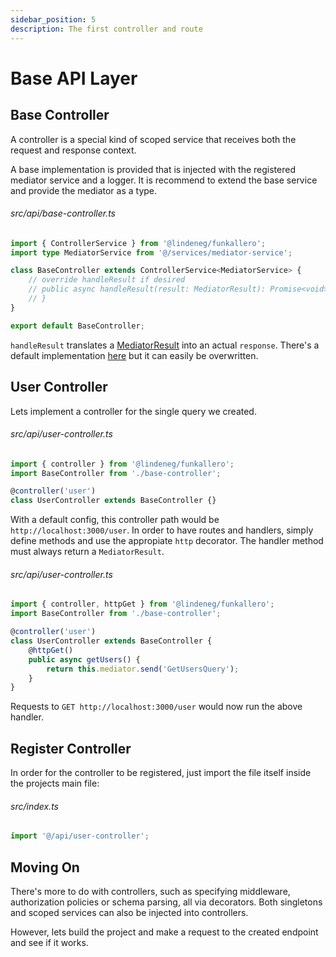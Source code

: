 ```yaml
---
sidebar_position: 5
description: The first controller and route
---
```


# Base API Layer

## Base Controller

A controller is a special kind of scoped service that receives both the request and response context.

A base implementation is provided that is injected with the registered mediator service and a logger. It is recommend to extend the base service and provide the mediator as a type.

###### src/api/base-controller.ts

```ts
import { ControllerService } from '@lindeneg/funkallero';
import type MediatorService from '@/services/mediator-service';

class BaseController extends ControllerService<MediatorService> {
    // override handleResult if desired
    // public async handleResult(result: MediatorResult): Promise<void> {
    // }
}

export default BaseController;
```

`handleResult` translates a [MediatorResult](https://github.com/Lindeneg/funkallero/blob/funkallero-cli/packages/funkallero-core/src/service/mediator-service.ts#L35-L47) into an actual `response`. There's a default implementation [here](https://github.com/Lindeneg/funkallero/blob/funkallero-cli/packages/funkallero/src/service/base-controller-service.ts#L19-L71) but it can easily be overwritten.

## User Controller

Lets implement a controller for the single query we created.

###### src/api/user-controller.ts

```ts
import { controller } from '@lindeneg/funkallero';
import BaseController from './base-controller';

@controller('user')
class UserController extends BaseController {}
```

With a default config, this controller path would be `http://localhost:3000/user`. In order to have routes and handlers, simply define methods and use the appropiate `http` decorator. The handler method must always return a `MediatorResult`.

###### src/api/user-controller.ts

```ts
import { controller, httpGet } from '@lindeneg/funkallero';
import BaseController from './base-controller';

@controller('user')
class UserController extends BaseController {
    @httpGet()
    public async getUsers() {
        return this.mediator.send('GetUsersQuery');
    }
}
```

Requests to `GET http://localhost:3000/user` would now run the above handler.

## Register Controller

In order for the controller to be registered, just import the file itself inside the projects main file:

###### src/index.ts

```ts
import '@/api/user-controller';
```

## Moving On

There's more to do with controllers, such as specifying middleware, authorization policies or schema parsing, all via decorators. Both singletons and scoped services can also be injected into controllers.

However, lets build the project and make a request to the created endpoint and see if it works.
